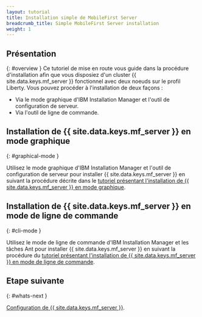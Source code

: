 ```yaml
---
layout: tutorial
title: Installation simple de MobileFirst Server
breadcrumb_title: Simple MobileFirst Server installation
weight: 1
---
```

<!-- NLS_CHARSET=UTF-8 -->
## Présentation
{: #overview }
Ce tutoriel de mise en route vous guide dans la procédure d'installation afin que vous disposiez d'un cluster {{ site.data.keys.mf_server }} fonctionnel avec deux noeuds sur le profil Liberty. Vous pouvez procéder à l'installation de deux façons :
* Via le mode graphique d'IBM Installation Manager et l'outil de configuration de serveur.
* Via l'outil de ligne de commande.

## Installation de {{ site.data.keys.mf_server }} en mode graphique
{: #graphical-mode }

Utilisez le mode graphique d'IBM Installation Manager et l'outil de configuration de serveur pour installer {{ site.data.keys.mf_server }} en suivant la procédure décrite dans le [tutoriel présentant l'installation de {{ site.data.keys.mf_server }} en mode graphique](graphical-mode).

## Installation de {{ site.data.keys.mf_server }} en mode de ligne de commande
{: #cli-mode }

Utilisez le mode de ligne de commande d'IBM Installation Manager et les tâches Ant pour installer {{ site.data.keys.mf_server }} en suivant la procédure du [tutoriel présentant l'installation de {{ site.data.keys.mf_server }} en mode de ligne de commande](command-line).

## Etape suivante
{: #whats-next }

[Configuration de {{ site.data.keys.mf_server }}](../server-configuration).
